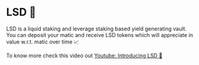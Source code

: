 # LSD 💊

LSD is a liquid staking and leverage staking based yield generating vault. You can deposit your matic and receive LSD tokens which will appreciate in value w.r.t. matic over time 📈   
  
To know more check this video out [Youtube: Introducing LSD 💊](https://youtu.be/m34_71wfruw)  
